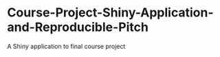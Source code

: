 # Course-Project-Shiny-Application-and-Reproducible-Pitch
A Shiny application to final course project 
